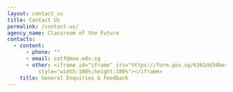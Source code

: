 ```yaml
---
layout: contact_us
title: Contact Us
permalink: /contact-us/
agency_name: Classroom of the Future
contacts:
  - content:
      - phone: ""
      - email: cotf@moe.edu.sg
      - other: <iframe id="iframe" src="https://form.gov.sg/6361dd34be44fe00120b0535"
          style="width:100%;height:100%"></iframe>
    title: General Enquiries & Feedback
---
```

